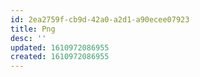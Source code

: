 ```yaml
---
id: 2ea2759f-cb9d-42a0-a2d1-a90ecee07923
title: Png
desc: ''
updated: 1610972086955
created: 1610972086955
---
```


